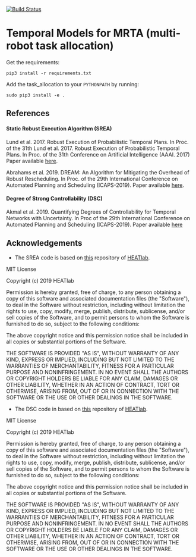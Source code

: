 [![Build Status](https://travis-ci.com/anenriquez/mrta_temporal_models.svg?token=QudZDF4JraaUN8o4yWNo&branch=master)](https://travis-ci.com/anenriquez/mrta_temporal_models)

# Temporal Models for MRTA (multi-robot task allocation)

Get the requirements:
```
pip3 install -r requirements.txt
```

Add the task_allocation to your `PYTHONPATH` by running:

```
sudo pip3 install -e .
```



## References

#### Static Robust Execution Algorithm (SREA) 

Lund et al. 2017. Robust Execution of Probabilistic Temporal Plans. In Proc. of the 31th Lund et al. 2017. Robust Execution of Probabilistic Temporal Plans. In Proc. of the 31th Conference on Artificial Intelligence (AAAI. 2017)
Paper available [here](https://www.cs.hmc.edu/HEAT/papers/Lund_et_al_AAAI_2017.pdf).


Abrahams et al. 2019. DREAM: An Algorithm for Mitigating the Overhead of Robust Rescheduling. In Proc. of the 29th International Conference on Automated Planning and Scheduling (ICAPS-2019). Paper available [here](https://www.cs.hmc.edu/HEAT/papers/Abrahams_et_al_ICAPS_2019.pdf).

#### Degree of Strong Controllability (DSC)

Akmal et al. 2019. Quantifying Degrees of Controllability for Temporal Networks with Uncertainty. In Proc of the 29th International Conference on Automated Planning and Scheduling (ICAPS-2019). Paper available [here](https://www.cs.hmc.edu/HEAT/papers/Akmal_et_al_ICAPS_2019.pdf)

## Acknowledgements

- The SREA code is based on [this](https://github.com/HEATlab/DREAM) repository of [HEATlab](https://www.cs.hmc.edu/HEAT/).

MIT License

Copyright (c) 2019 HEATlab

Permission is hereby granted, free of charge, to any person obtaining a copy
of this software and associated documentation files (the "Software"), to deal
in the Software without restriction, including without limitation the rights
to use, copy, modify, merge, publish, distribute, sublicense, and/or sell
copies of the Software, and to permit persons to whom the Software is
furnished to do so, subject to the following conditions:

The above copyright notice and this permission notice shall be included in all
copies or substantial portions of the Software.

THE SOFTWARE IS PROVIDED "AS IS", WITHOUT WARRANTY OF ANY KIND, EXPRESS OR
IMPLIED, INCLUDING BUT NOT LIMITED TO THE WARRANTIES OF MERCHANTABILITY,
FITNESS FOR A PARTICULAR PURPOSE AND NONINFRINGEMENT. IN NO EVENT SHALL THE
AUTHORS OR COPYRIGHT HOLDERS BE LIABLE FOR ANY CLAIM, DAMAGES OR OTHER
LIABILITY, WHETHER IN AN ACTION OF CONTRACT, TORT OR OTHERWISE, ARISING FROM,
OUT OF OR IN CONNECTION WITH THE SOFTWARE OR THE USE OR OTHER DEALINGS IN THE
SOFTWARE.


- The DSC code in based on [this](https://github.com/HEATlab/Prob-in-Ctrl/) repository of [HEATlab](https://www.cs.hmc.edu/HEAT/).

MIT License

Copyright (c) 2019 HEATlab

Permission is hereby granted, free of charge, to any person obtaining a copy
of this software and associated documentation files (the "Software"), to deal
in the Software without restriction, including without limitation the rights
to use, copy, modify, merge, publish, distribute, sublicense, and/or sell
copies of the Software, and to permit persons to whom the Software is
furnished to do so, subject to the following conditions:

The above copyright notice and this permission notice shall be included in all
copies or substantial portions of the Software.

THE SOFTWARE IS PROVIDED "AS IS", WITHOUT WARRANTY OF ANY KIND, EXPRESS OR
IMPLIED, INCLUDING BUT NOT LIMITED TO THE WARRANTIES OF MERCHANTABILITY,
FITNESS FOR A PARTICULAR PURPOSE AND NONINFRINGEMENT. IN NO EVENT SHALL THE
AUTHORS OR COPYRIGHT HOLDERS BE LIABLE FOR ANY CLAIM, DAMAGES OR OTHER
LIABILITY, WHETHER IN AN ACTION OF CONTRACT, TORT OR OTHERWISE, ARISING FROM,
OUT OF OR IN CONNECTION WITH THE SOFTWARE OR THE USE OR OTHER DEALINGS IN THE
SOFTWARE.
